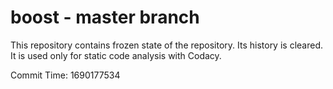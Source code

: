 # boost - master branch

This repository contains frozen state of the repository.
Its history is cleared. It is used only for static code
analysis with Codacy.

Commit Time: 1690177534